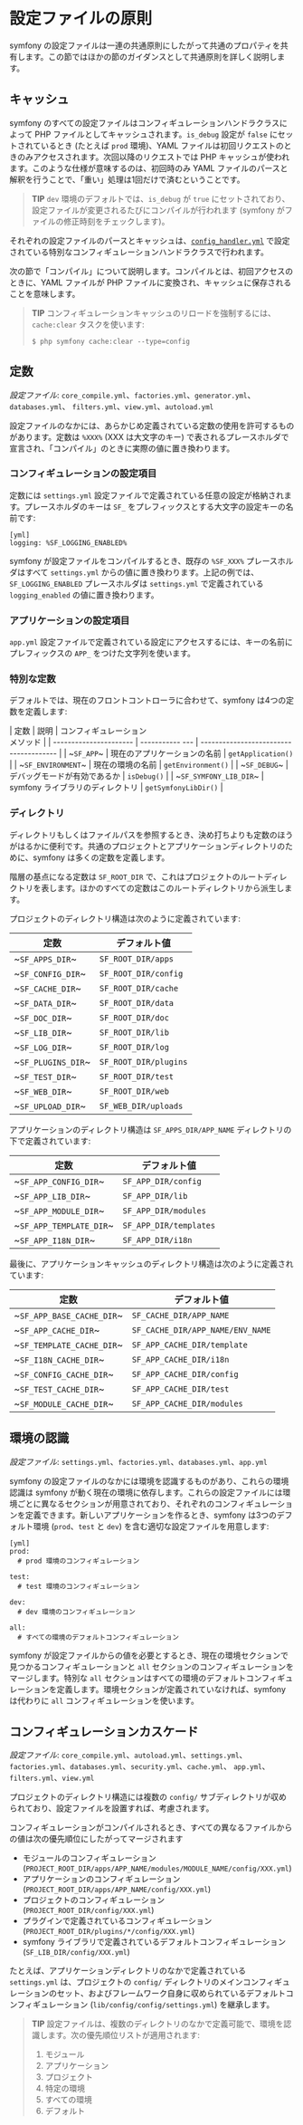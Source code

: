 設定ファイルの原則
===================

symfony の設定ファイルは一連の共通原則にしたがって共通のプロパティを共有します。この節ではほかの節のガイダンスとして共通原則を詳しく説明します。

キャッシュ
----------

symfony のすべての設定ファイルはコンフィギュレーションハンドラクラスによって PHP ファイルとしてキャッシュされます。`is_debug` 設定が `false` にセットされているとき (たとえば `prod` 環境)、YAML ファイルは初回リクエストのときのみアクセスされます。次回以降のリクエストでは PHP キャッシュが使われます。このような仕様が意味するのは、初回時のみ YAML ファイルのパースと解釈を行うことで、「重い」処理は1回だけで済むということです。

>**TIP**
>`dev` 環境のデフォルトでは、`is_debug` が `true` にセットされており、設定ファイルが変更されるたびにコンパイルが行われます (symfony がファイルの修正時刻をチェックします)。

それぞれの設定ファイルのパースとキャッシュは、[`config_handler.yml`](#chapter_14_config_handlers_yml)  で設定されている特別なコンフィギュレーションハンドラクラスで行われます。

次の節で「コンパイル」について説明します。コンパイルとは、初回アクセスのときに、YAML ファイルが PHP ファイルに変換され、キャッシュに保存されることを意味します。

>**TIP**
>コンフィギュレーションキャッシュのリロードを強制するには、`cache:clear` タスクを使います:
>
>     $ php symfony cache:clear --type=config

定数
----

*設定ファイル*:
`core_compile.yml`、`factories.yml`、`generator.yml`、`databases.yml`、
`filters.yml`、`view.yml`、`autoload.yml`

設定ファイルのなかには、あらかじめ定義されている定数の使用を許可するものがあります。定数は `%XXX%` (XXX は大文字のキー) で表されるプレースホルダで宣言され、「コンパイル」のときに実際の値に置き換わります。

### コンフィギュレーションの設定項目

定数には `settings.yml` 設定ファイルで定義されている任意の設定が格納されます。プレースホルダのキーは `SF_` をプレフィックスとする大文字の設定キーの名前です:

    [yml]
    logging: %SF_LOGGING_ENABLED%

symfony が設定ファイルをコンパイルするとき、既存の `%SF_XXX%` プレースホルダはすべて `settings.yml` からの値に置き換わります。上記の例では、`SF_LOGGING_ENABLED` プレースホルダは `settings.yml` で定義されている `logging_enabled` の値に置き換わります。

### アプリケーションの設定項目

`app.yml` 設定ファイルで定義されている設定にアクセスするには、キーの名前にプレフィックスの `APP_` をつけた文字列を使います。

### 特別な定数

デフォルトでは、現在のフロントコントローラに合わせて、symfony は4つの定数を定義します:

 | 定数                   | 説明           | コンフィギュレーション<br />メソッド |
 | ---------------------- | ----------- --- | -------------------------------------- |
 | ~`SF_APP`~             | 現在のアプリケーションの名前     | `getApplication()`  |
 | ~`SF_ENVIRONMENT`~     | 現在の環境の名前                  | `getEnvironment()`  |
 | ~`SF_DEBUG`~           | デバッグモードが有効であるか     | `isDebug()`         |
 | ~`SF_SYMFONY_LIB_DIR`~ | symfony ライブラリのディレクトリ | `getSymfonyLibDir()` |

### ディレクトリ

ディレクトリもしくはファイルパスを参照するとき、決め打ちよりも定数のほうがはるかに便利です。共通のプロジェクトとアプリケーションディレクトリのために、symfony は多くの定数を定義します。

階層の基点になる定数は `SF_ROOT_DIR` で、これはプロジェクトのルートディレクトリを表します。ほかのすべての定数はこのルートディレクトリから派生します。

プロジェクトのディレクトリ構造は次のように定義されています:

 | 定数               | デフォルト値        |
 | ------------------ | -------------------- |
 | ~`SF_APPS_DIR`~    | `SF_ROOT_DIR/apps`   |
 | ~`SF_CONFIG_DIR`~  | `SF_ROOT_DIR/config` |
 | ~`SF_CACHE_DIR`~   | `SF_ROOT_DIR/cache`  |
 | ~`SF_DATA_DIR`~    | `SF_ROOT_DIR/data`   |
 | ~`SF_DOC_DIR`~     | `SF_ROOT_DIR/doc`    |
 | ~`SF_LIB_DIR`~     | `SF_ROOT_DIR/lib`    |
 | ~`SF_LOG_DIR`~     | `SF_ROOT_DIR/log`    |
 | ~`SF_PLUGINS_DIR`~ | `SF_ROOT_DIR/plugins`|
 | ~`SF_TEST_DIR`~    | `SF_ROOT_DIR/test`   |
 | ~`SF_WEB_DIR`~     | `SF_ROOT_DIR/web`    |
 | ~`SF_UPLOAD_DIR`~  | `SF_WEB_DIR/uploads` |

アプリケーションのディレクトリ構造は `SF_APPS_DIR/APP_NAME` ディレクトリの下で定義されています:

 | 定数                    | デフォルト値          |
 | ----------------------- | ---------------------- |
 | ~`SF_APP_CONFIG_DIR`~   | `SF_APP_DIR/config`    |
 | ~`SF_APP_LIB_DIR`~      | `SF_APP_DIR/lib`       |
 | ~`SF_APP_MODULE_DIR`~   | `SF_APP_DIR/modules`   |
 | ~`SF_APP_TEMPLATE_DIR`~ | `SF_APP_DIR/templates` |
 | ~`SF_APP_I18N_DIR`~     | `SF_APP_DIR/i18n`      |

最後に、アプリケーションキャッシュのディレクトリ構造は次のように定義されています:

 | 定数                      | デフォルト値                    |
 | ------------------------- | -------------------------------- |
 | ~`SF_APP_BASE_CACHE_DIR`~ | `SF_CACHE_DIR/APP_NAME`          |
 | ~`SF_APP_CACHE_DIR`~      | `SF_CACHE_DIR/APP_NAME/ENV_NAME` |
 | ~`SF_TEMPLATE_CACHE_DIR`~ | `SF_APP_CACHE_DIR/template`      |
 | ~`SF_I18N_CACHE_DIR`~     | `SF_APP_CACHE_DIR/i18n`          |
 | ~`SF_CONFIG_CACHE_DIR`~   | `SF_APP_CACHE_DIR/config`        |
 | ~`SF_TEST_CACHE_DIR`~     | `SF_APP_CACHE_DIR/test`          |
 | ~`SF_MODULE_CACHE_DIR`~   | `SF_APP_CACHE_DIR/modules`       |

環境の認識
----------

*設定ファイル*: `settings.yml`、`factories.yml`、`databases.yml`、`app.yml`

symfony の設定ファイルのなかには環境を認識するものがあり、これらの環境認識は symfony が動く現在の環境に依存します。これらの設定ファイルには環境ごとに異なるセクションが用意されており、それぞれのコンフィギュレーションを定義できます。新しいアプリケーションを作るとき、symfony は3つのデフォルト環境 (`prod`、`test` と `dev`) を含む適切な設定ファイルを用意します:

    [yml]
    prod:
      # prod 環境のコンフィギュレーション

    test:
      # test 環境のコンフィギュレーション

    dev:
      # dev 環境のコンフィギュレーション

    all:
      # すべての環境のデフォルトコンフィギュレーション

symfony が設定ファイルからの値を必要とするとき、現在の環境セクションで見つかるコンフィギュレーションと `all` セクションのコンフィギュレーションをマージします。特別な `all` セクションはすべての環境のデフォルトコンフィギュレーションを定義します。環境セクションが定義されていなければ、symfony は代わりに `all` コンフィギュレーションを使います。

コンフィギュレーションカスケード
--------------------------------

*設定ファイル*: `core_compile.yml`、`autoload.yml`、`settings.yml`、
`factories.yml`、`databases.yml`、`security.yml`、`cache.yml`、
`app.yml`、`filters.yml`、`view.yml`

プロジェクトのディレクトリ構造には複数の `config/` サブディレクトリが収められており、設定ファイルを設置すれば、考慮されます。

コンフィギュレーションがコンパイルされるとき、すべての異なるファイルからの値は次の優先順位にしたがってマージされます

  * モジュールのコンフィギュレーション (`PROJECT_ROOT_DIR/apps/APP_NAME/modules/MODULE_NAME/config/XXX.yml`)
  * アプリケーションのコンフィギュレーション (`PROJECT_ROOT_DIR/apps/APP_NAME/config/XXX.yml`)
  * プロジェクトのコンフィギュレーション (`PROJECT_ROOT_DIR/config/XXX.yml`)
  * プラグインで定義されているコンフィギュレーション (`PROJECT_ROOT_DIR/plugins/*/config/XXX.yml`)
  * symfony ライブラリで定義されているデフォルトコンフィギュレーション (`SF_LIB_DIR/config/XXX.yml`)

たとえば、アプリケーションディレクトリのなかで定義されている `settings.yml` は、プロジェクトの `config/` ディレクトリのメインコンフィギュレーションのセット、およびフレームワーク自身に収められているデフォルトコンフィギュレーション (`lib/config/config/settings.yml`) を継承します。

>**TIP**
>設定ファイルは、複数のディレクトリのなかで定義可能で、環境を認識します。次の優先順位リストが適用されます:
>
> 1. モジュール
> 2. アプリケーション
> 3. プロジェクト
> 4. 特定の環境
> 5. すべての環境
> 6. デフォルト
